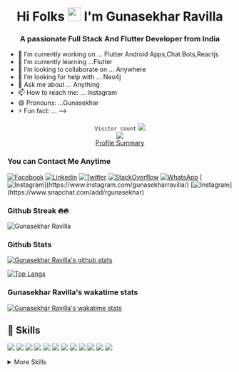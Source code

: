 <h1 align="center">Hi Folks <img src="https://raw.githubusercontent.com/MartinHeinz/MartinHeinz/master/wave.gif" width="30px">
I'm Gunasekhar Ravilla</h1>
<h3 align="center">A passionate Full Stack And Flutter Developer from India</h3>


- 🔭 I’m currently working on ... Flutter Android Apps,Chat Bots,Reactjs 
- 🌱 I’m currently learning ...Flutter
- 👯 I’m looking to collaborate on ... Anywhere
- 🤔 I’m looking for help with ... Neo4j 
- 💬 Ask me about ... Anything
- 📫 How to reach me: ... Instagram
- 😄 Pronouns: ...Gunasekhar
- ⚡ Fun fact: ...
-->
<p align="center">
   <code>Visitor count</code>
   <img src="https://profile-counter.glitch.me/gunasekharravilla/count.svg" />
  
   <br>
   <a href="https://hits.seeyoufarm.com"><img src="https://hits.seeyoufarm.com/api/count/incr/badge.svg?url=https%3A%2F%2Fgithub.com%2Fgunasekharravilla%2Fhit-counter&count_bg=%23F70000&title_bg=%23555555&icon=&icon_color=%23E7E7E7&title=hits&edge_flat=false"/></a>
    
   <br>
   <a href="https://profile-summary-for-github.com/user/gunasekharravilla">Profile Summary</a>
  </p>


### You can Contact Me Anytime

[![Facebook](https://img.shields.io/badge/facebook-%231877F2.svg?&style=for-the-badge&logo=facebook&logoColor=white)](https://www.facebook.com/ravilla.guna/)
[![Linkedin](https://img.shields.io/badge/gunasekharravilla-%230077B5.svg?&style=for-the-badge&logo=linkedin&logoColor=white)](https://www.linkedin.com/in/gunasekharravilla)
[![Twitter](https://img.shields.io/badge/@guna298%20-%231DA1F2.svg?&style=for-the-badge&logo=Twitter&logoColor=white)](https://twitter.com/guna298)
[![StackOverflow](https://img.shields.io/badge/stackoverflow-%23F48024.svg?&style=for-the-badge&logo=stackoverflow&logoColor=white)](https://stackoverflow.com/users/10787379/ravilla-gunasekhar)
[![WhatsApp](https://img.shields.io/badge/WhatsApp-25D366?style=for-the-badge&logo=whatsapp&logoColor=white)](https://wa.link/40snuq)
[![Instagram](https://img.shields.io/badge/@gunasekharravilla%20-%23E4405F.svg?&style=for-the-badge&logo=Instagram&logoColor=white")](https://www.instagram.com/gunasekharravilla/)
[![Instagram](https://img.shields.io/badge/rgunasekhar%20-%23FFFC00.svg?&style=for-the-badge&logo=Snapchat&logoColor=white")](https://www.snapchat.com/add/rgunasekhar)

### Github Streak 🔥🔥

<p><img align="center" src="https://github-readme-streak-stats.herokuapp.com/?user=gunasekharravilla&" alt="Gunasekhar Ravilla" /></p>


### Github Stats


[![Gunasekhar Ravilla's github stats](https://github-readme-stats.vercel.app/api?username=gunasekharravilla&show_icons=true&line_height=21&show_icons=true&theme=buefy&count_private=true&cache_seconds=1800)](https://github.com/gunasekharravilla)


[![Top Langs](https://github-readme-stats.vercel.app/api/top-langs/?username=gunasekharravilla&show_icons=true&theme=buefy&layout=compact&cache_seconds=1800&langs_count=8)](https://github.com/gunasekharravilla)

### Gunasekhar Ravilla's wakatime stats

[![Gunasekhar Ravilla's wakatime stats](https://github-readme-stats.vercel.app/api/wakatime?username=gunasekhar&layout=compact&bg_color=ffffff)](https://github.com/gunasekharravilla)



## 💼 Skills

![](https://img.shields.io/badge/Code-Angular-informational?style=flat&logo=angular&logoColor=white&color=4AB197)
![](https://img.shields.io/badge/Code-Flutter-informational?style=flat&logo=flutter&logoColor=white&color=4AB197)
![](https://img.shields.io/badge/Code-React-informational?style=flat&logo=react&logoColor=white&color=4AB197)
![](https://img.shields.io/badge/Code-Redux-informational?style=flat&logo=Redux&logoColor=white&color=4AB197)
![](https://img.shields.io/badge/Code-Python-informational?style=flat&logo=python&logoColor=white&color=4AB197)
![](https://img.shields.io/badge/Code-JavaScript-informational?style=flat&logo=JavaScript&logoColor=white&color=4AB197)
![](https://img.shields.io/badge/Code-TypeScript-informational?style=flat&logo=TypeScript&logoColor=white&color=4AB197)
![](https://img.shields.io/badge/Code-Html-informational?style=flat&logo=Html&logoColor=white&color=4AB197)
![](https://img.shields.io/badge/Code-Java-informational?style=flat&logo=Java&logoColor=white&color=4AB197)
![](https://img.shields.io/badge/Code-Express-informational?style=flat&logo=express&logoColor=white&color=4AB197)
![](https://img.shields.io/badge/Code-MongoDB-informational?style=flat&logo=MongoDB&logoColor=white&color=4AB197)
![](https://img.shields.io/badge/Code-MySQL-informational?style=flat&logo=MySQL&logoColor=white&color=4AB197)

<details>
<summary>More Skills</summary>
<br>

<img alt="CSS3" src="https://img.shields.io/badge/css3%20-%231572B6.svg?&style=for-the-badge&logo=css3&logoColor=white"/>
<br>


<img alt="Firebase" src="https://img.shields.io/badge/firebase%20-%23039BE5.svg?&style=for-the-badge&logo=firebase"/>
<img alt="Heroku" src="https://img.shields.io/badge/heroku%20-%23430098.svg?&style=for-the-badge&logo=heroku&logoColor=white"/>
<img alt="Google Cloud" src="https://img.shields.io/badge/Google%20Cloud%20-%234285F4.svg?&style=for-the-badge&logo=google-cloud&logoColor=white"/>
<img alt="Vercel" src="https://img.shields.io/badge/vercel%20-%23000000.svg?&style=for-the-badge&logo=vercel&logoColor=white"/>
<img alt="Firebase" src="https://img.shields.io/badge/firebase%20-%23039BE5.svg?&style=for-the-badge&logo=firebase"/>
<img alt="MongoDB" src ="https://img.shields.io/badge/MongoDB-%234ea94b.svg?&style=for-the-badge&logo=mongodb&logoColor=white"/>
<img alt="Pandas" src="https://img.shields.io/badge/pandas%20-%23150458.svg?&style=for-the-badge&logo=pandas&logoColor=white" />
<img alt="NumPy" src="https://img.shields.io/badge/numpy%20-%23013243.svg?&style=for-the-badge&logo=numpy&logoColor=white" />


</details>
